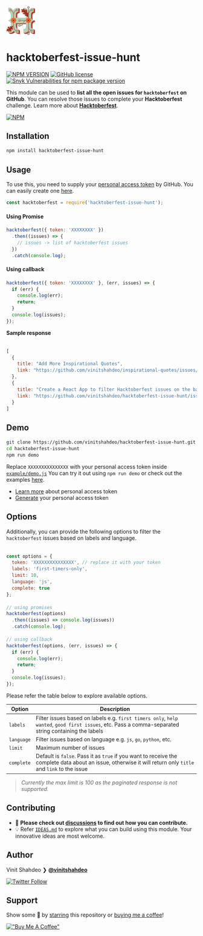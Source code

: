 <a href="https://vinitshahdeo.dev/hacktoberfest-2021">
  <img src="./assets/logo.png" width="15%" height="15%"/>
</a>

# hacktoberfest-issue-hunt 

[![NPM VERSION](http://img.shields.io/npm/v/hacktoberfest-issue-hunt.svg?style=flat&logo=npm)](https://www.npmjs.org/package/hacktoberfest-issue-hunt) [![GitHub license](https://img.shields.io/github/license/vinitshahdeo/inspirational-quotes.svg?style=flat&logo=github)](https://github.com/vinitshahdeo/inspirational-quotes/blob/master/LICENSE) [![Snyk Vulnerabilities for npm package version](https://img.shields.io/snyk/vulnerabilities/npm/hacktoberfest-issue-hunt.svg?color=9cf&logo=snyk)](https://www.npmjs.com/package/hacktoberfest-issue-hunt)

This module can be used to **list all the open issues for `hacktoberfest` on GitHub**. You can resolve those issues to complete your **Hacktoberfest** challenge. Learn more about **[Hacktoberfest](https://vinitshahdeo.dev/hacktoberfest-2021)**.

[![NPM](https://nodei.co/npm/hacktoberfest-issue-hunt.png?compact=true)](https://nodei.co/npm/hacktoberfest-issue-hunt/)

## Installation

```bash
npm install hacktoberfest-issue-hunt
```

## Usage

To use this, you need to supply your [personal access token](https://docs.github.com/en/authentication/keeping-your-account-and-data-secure/creating-a-personal-access-token) by GitHub. You can easily create one [here](https://github.com/settings/tokens/new?scopes=repo).

```js
const hacktoberfest = require('hacktoberfest-issue-hunt');
```

#### Using Promise

```js
hacktoberfest({ token: 'XXXXXXXX' })
  .then((issues) => {
    // issues -> list of hacktoberfest issues
  })
  .catch(console.log);
```

#### Using callback

```js
hacktoberfest({ token: 'XXXXXXXX' }, (err, issues) => {
  if (err) {
    console.log(err);
    return;
  }
  console.log(issues);
});

```

**Sample response**

```js

[
  {
    title: "Add More Inspirational Quotes",
    link: "https://github.com/vinitshahdeo/inspirational-quotes/issues/4",
  },
  {
    title: "Create a React App to filter Hacktoberfest issues on the basis of languages and labels",
    link: "https://github.com/vinitshahdeo/hacktoberfest-issue-hunt/issues/1",
  }
]

```

## Demo

```bash
git clone https://github.com/vinitshahdeo/hacktoberfest-issue-hunt.git
cd hacktoberfest-issue-hunt
npm run demo
```

Replace `XXXXXXXXXXXXXXX` with your personal access token inside [`example/demo.js`](https://github.com/vinitshahdeo/hacktoberfest-issue-hunt/blob/main/example/demo.js#L3) You can try it out using `npm run demo` or check out the examples [here](./example/demo.js).

- [Learn more](https://docs.github.com/en/authentication/keeping-your-account-and-data-secure/creating-a-personal-access-token) about personal access token
- [Generate](https://github.com/settings/tokens/new?scopes=repo) your personal access token


## Options

Additionally, you can provide the following options to filter the `hacktoberfest` issues based on labels and language.

```js

const options = {
  token: 'XXXXXXXXXXXXXXX', // replace it with your token
  labels: 'first-timers-only',
  limit: 10,
  language: 'js',
  complete: true
};

// using promises
hacktoberfest(options)
  .then((issues) => console.log(issues))
  .catch(console.log);

// using callback
hacktoberfest(options, (err, issues) => {
  if (err) {
    console.log(err);
    return;
  }
  console.log(issues);
});

```

Please refer the table below to explore available options.

| Option  | Description  |
|---|---|
| `labels`  | Filter issues based on labels e.g. `first timers only`, `help wanted`, `good first issues`, etc. Pass a comma-separated string containing the labels  |
| `language` | Filter issues based on language e.g. `js`, `go`, `python`, etc.  |
| `limit`  | Maximum number of issues |
| `complete`  | Default is `false`. Pass it as `true` if you want to receive the complete data about an issue, otherwise it will return only `title` and `link` to the issue |

> _Currently the max limit is 100 as the paginated response is not supported._

## Contributing

- 🚨 **Please check out [discussions](https://github.com/vinitshahdeo/hacktoberfest-issue-hunt/discussions/3) to find out how you can contribute.**
- 💡 Refer [`IDEAS.md`](./IDEAS.md) to explore what you can build using this module. Your innovative ideas are most welcome.

## Author

Vinit Shahdeo ❯ **[@vinitshahdeo](https://github.com/vinitshahdeo)**

[![Twitter Follow](https://img.shields.io/twitter/follow/Vinit_Shahdeo.svg?style=social)](https://twitter.com/Vinit_Shahdeo)

## Support

Show some 💙 by [starring](https://github.com/vinitshahdeo/hacktoberfest-issue-hunt/stargazers) this repository or [buying me a coffee](https://www.buymeacoffee.com/vinitshahdeo)!

[!["Buy Me A Coffee"](https://www.buymeacoffee.com/assets/img/custom_images/orange_img.png)](https://www.buymeacoffee.com/vinitshahdeo)

